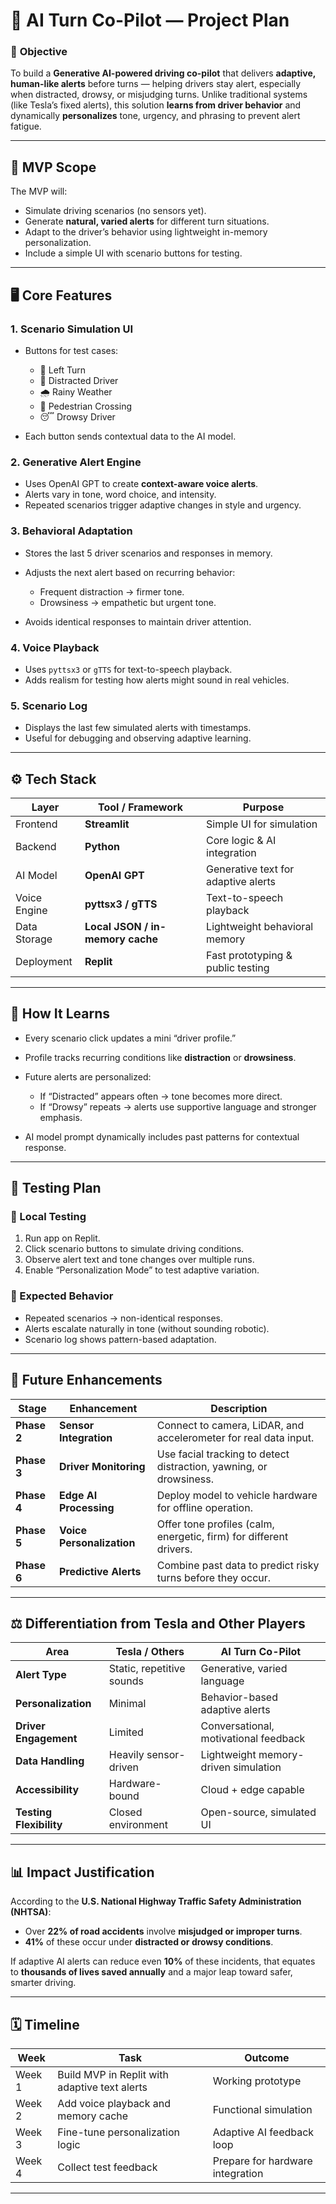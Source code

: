 # 🚗 AI Turn Co-Pilot — Project Plan

### 🎯 **Objective**

To build a **Generative AI-powered driving co-pilot** that delivers **adaptive, human-like alerts** before turns — helping drivers stay alert, especially when distracted, drowsy, or misjudging turns.
Unlike traditional systems (like Tesla’s fixed alerts), this solution **learns from driver behavior** and dynamically **personalizes** tone, urgency, and phrasing to prevent alert fatigue.

---

## 🧩 **MVP Scope**

The MVP will:

* Simulate driving scenarios (no sensors yet).
* Generate **natural, varied alerts** for different turn situations.
* Adapt to the driver’s behavior using lightweight in-memory personalization.
* Include a simple UI with scenario buttons for testing.

---

## 🖥️ **Core Features**

### 1. **Scenario Simulation UI**

* Buttons for test cases:

  * 🚗 Left Turn
  * 🚦 Distracted Driver
  * 🌧️ Rainy Weather
  * 🚶 Pedestrian Crossing
  * 😴 Drowsy Driver
* Each button sends contextual data to the AI model.

### 2. **Generative Alert Engine**

* Uses OpenAI GPT to create **context-aware voice alerts**.
* Alerts vary in tone, word choice, and intensity.
* Repeated scenarios trigger adaptive changes in style and urgency.

### 3. **Behavioral Adaptation**

* Stores the last 5 driver scenarios and responses in memory.
* Adjusts the next alert based on recurring behavior:

  * Frequent distraction → firmer tone.
  * Drowsiness → empathetic but urgent tone.
* Avoids identical responses to maintain driver attention.

### 4. **Voice Playback**

* Uses `pyttsx3` or `gTTS` for text-to-speech playback.
* Adds realism for testing how alerts might sound in real vehicles.

### 5. **Scenario Log**

* Displays the last few simulated alerts with timestamps.
* Useful for debugging and observing adaptive learning.

---

## ⚙️ **Tech Stack**

| Layer        | Tool / Framework                 | Purpose                             |
| ------------ | -------------------------------- | ----------------------------------- |
| Frontend     | **Streamlit**                    | Simple UI for simulation            |
| Backend      | **Python**                       | Core logic & AI integration         |
| AI Model     | **OpenAI GPT**                   | Generative text for adaptive alerts |
| Voice Engine | **pyttsx3 / gTTS**               | Text-to-speech playback             |
| Data Storage | **Local JSON / in-memory cache** | Lightweight behavioral memory       |
| Deployment   | **Replit**                       | Fast prototyping & public testing   |

---

## 🧠 **How It Learns**

* Every scenario click updates a mini “driver profile.”
* Profile tracks recurring conditions like **distraction** or **drowsiness**.
* Future alerts are personalized:

  * If “Distracted” appears often → tone becomes more direct.
  * If “Drowsy” repeats → alerts use supportive language and stronger emphasis.
* AI model prompt dynamically includes past patterns for contextual response.

---

## 🧪 **Testing Plan**

### 🧍 Local Testing

1. Run app on Replit.
2. Click scenario buttons to simulate driving conditions.
3. Observe alert text and tone changes over multiple runs.
4. Enable “Personalization Mode” to test adaptive variation.

### 🧩 Expected Behavior

* Repeated scenarios → non-identical responses.
* Alerts escalate naturally in tone (without sounding robotic).
* Scenario log shows pattern-based adaptation.

---

## 🚀 **Future Enhancements**

| Stage       | Enhancement               | Description                                                        |
| ----------- | ------------------------- | ------------------------------------------------------------------ |
| **Phase 2** | **Sensor Integration**    | Connect to camera, LiDAR, and accelerometer for real data input.   |
| **Phase 3** | **Driver Monitoring**     | Use facial tracking to detect distraction, yawning, or drowsiness. |
| **Phase 4** | **Edge AI Processing**    | Deploy model to vehicle hardware for offline operation.            |
| **Phase 5** | **Voice Personalization** | Offer tone profiles (calm, energetic, firm) for different drivers. |
| **Phase 6** | **Predictive Alerts**     | Combine past data to predict risky turns before they occur.        |

---

## ⚖️ **Differentiation from Tesla and Other Players**

| Area                    | Tesla / Others            | AI Turn Co-Pilot                      |
| ----------------------- | ------------------------- | ------------------------------------- |
| **Alert Type**          | Static, repetitive sounds | Generative, varied language           |
| **Personalization**     | Minimal                   | Behavior-based adaptive alerts        |
| **Driver Engagement**   | Limited                   | Conversational, motivational feedback |
| **Data Handling**       | Heavily sensor-driven     | Lightweight memory-driven simulation  |
| **Accessibility**       | Hardware-bound            | Cloud + edge capable                  |
| **Testing Flexibility** | Closed environment        | Open-source, simulated UI             |

---

## 📊 **Impact Justification**

According to the **U.S. National Highway Traffic Safety Administration (NHTSA)**:

* Over **22% of road accidents** involve **misjudged or improper turns**.
* **41%** of these occur under **distracted or drowsy conditions**.

If adaptive AI alerts can reduce even **10%** of these incidents, that equates to **thousands of lives saved annually** and a major leap toward safer, smarter driving.

---

## 🗓️ **Timeline**

| Week   | Task                                          | Outcome                          |
| ------ | --------------------------------------------- | -------------------------------- |
| Week 1 | Build MVP in Replit with adaptive text alerts | Working prototype                |
| Week 2 | Add voice playback and memory cache           | Functional simulation            |
| Week 3 | Fine-tune personalization logic               | Adaptive AI feedback loop        |
| Week 4 | Collect test feedback                         | Prepare for hardware integration |

---
